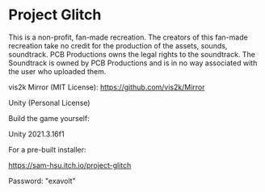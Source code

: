 # Project Glitch
This is a non-profit, fan-made recreation.
The creators of this fan-made recreation take no credit for the production of the assets, sounds, soundtrack.
PCB Productions owns the legal rights to the soundtrack.
The Soundtrack is owned by PCB Productions and is in no way associated with the user who uploaded them.

vis2k Mirror (MIT License): https://github.com/vis2k/Mirror

Unity (Personal License)

Build the game yourself:

Unity 2021.3.16f1

For a pre-built installer:

https://sam-hsu.itch.io/project-glitch

Password: "exavolt"